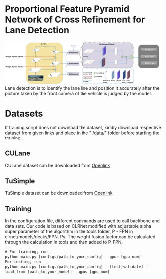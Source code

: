 # Proportional Feature Pyramid Network of Cross Refinement for Lane Detection
![framework](model.png)
Lane detection is to identify the lane line and position it accurately after the picture taken by the front camera of the vehicle is judged by the model.

# Datasets
If training script does not download the dataset, kindly download respective dataset from given links and place in the "
/data/" folder before starting the training.

## CULane
CULane dataset can be downloaded from [Openlink](https://xingangpan.github.io/projects/CULane.html)

## TuSimple
TuSimple dataset can be downloaded from [Openlink](https://github.com/TuSimple)

## Training
In the configuration file, different commands are used to call backbone and data sets. Our code is based on CLRNet modified with adjustable alpha super parameter of the algorithm in the tools folder, P - FPN in clrnet/models/necks/FPN. Py. The weight fusion factor can be calculated through the calculation in tools and then added to P-FPN.

```Shell
# For training, run
python main.py [configs/path_to_your_config] --gpus [gpu_num]
For testing, run
python main.py [configs/path_to_your_config] --[test|validate] --load_from [path_to_your_model] --gpus [gpu_num]
```
